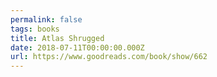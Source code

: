 ```yaml
---
permalink: false
tags: books
title: Atlas Shrugged
date: 2018-07-11T00:00:00.000Z
url: https://www.goodreads.com/book/show/662
---
```

